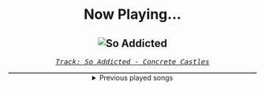 <div align="center"> 
<h1>Now Playing...</h1>

![So Addicted](https://i.scdn.co/image/ab67616d00001e0230e9c0e3dbaef680f86512ac)
--
_<samp><a href="https://open.spotify.com/track/72481BV5mKDaDStZ9cTaAR">Track: So Addicted - Concrete Castles</a></samp>_

<div style="border: 1px #4B5054 solid"></div>
<details>
  <summary>
    Previous played songs
  </summary>
  <table>
    <thead>
      <tr>
        <th>
          Artist
        </th>
        <th>
          Song
        </th>
        <th>
          Link
        </th>
      </tr>
    </thead>
    <tbody>
      <tr><td>Concrete Castles</td><td>So Addicted</td><td><a href="https://open.spotify.com/track/72481BV5mKDaDStZ9cTaAR">https://open.spotify.com/track/72481BV5mKDaDStZ9cTaAR</a></td></tr><tr><td>Disturbed</td><td>Bad Man</td><td><a href="https://open.spotify.com/track/0CGyintEvK6qL0BPvQWZ37">https://open.spotify.com/track/0CGyintEvK6qL0BPvQWZ37</a></td></tr><tr><td>HammerFall</td><td>Last Man Standing</td><td><a href="https://open.spotify.com/track/18S33odAheWBHbVAefiRLM">https://open.spotify.com/track/18S33odAheWBHbVAefiRLM</a></td></tr><tr><td>We As Human</td><td>Sever</td><td><a href="https://open.spotify.com/track/5qClwk2P8hmj6hddTewh3k">https://open.spotify.com/track/5qClwk2P8hmj6hddTewh3k</a></td></tr><tr><td>Britney Spears</td><td>3</td><td><a href="https://open.spotify.com/track/6pymOcrCnMuCWdgGVTvUgP">https://open.spotify.com/track/6pymOcrCnMuCWdgGVTvUgP</a></td></tr><tr><td>Hoobastank</td><td>Out Of Control</td><td><a href="https://open.spotify.com/track/6mjHiGwrRGE8LVCXVc5QDU">https://open.spotify.com/track/6mjHiGwrRGE8LVCXVc5QDU</a></td></tr><tr><td>Killswitch Engage</td><td>My Curse</td><td><a href="https://open.spotify.com/track/6zKF4293k44ItKWJJgrhXv">https://open.spotify.com/track/6zKF4293k44ItKWJJgrhXv</a></td></tr><tr><td>Eminem</td><td>Till I Collapse</td><td><a href="https://open.spotify.com/track/4xkOaSrkexMciUUogZKVTS">https://open.spotify.com/track/4xkOaSrkexMciUUogZKVTS</a></td></tr><tr><td>Art Of Dying</td><td>Get Thru This</td><td><a href="https://open.spotify.com/track/1KWiceCPUuzYbxluCCOpX2">https://open.spotify.com/track/1KWiceCPUuzYbxluCCOpX2</a></td></tr><tr><td>Ill Niño</td><td>This Is War</td><td><a href="https://open.spotify.com/track/4B2TOvwoWYsCmZpgarjRqS">https://open.spotify.com/track/4B2TOvwoWYsCmZpgarjRqS</a></td></tr><tr><td>Dead by April</td><td>Erased</td><td><a href="https://open.spotify.com/track/1xM90iPZsfHKoFHxiziUpZ">https://open.spotify.com/track/1xM90iPZsfHKoFHxiziUpZ</a></td></tr><tr><td>P.O.D.</td><td>Boom</td><td><a href="https://open.spotify.com/track/5DooySfCD1xCJ49gQm9rx7">https://open.spotify.com/track/5DooySfCD1xCJ49gQm9rx7</a></td></tr><tr><td>Thousand Foot Krutch</td><td>Move</td><td><a href="https://open.spotify.com/track/5tXPbEbEouMSEbqQHO0qQa">https://open.spotify.com/track/5tXPbEbEouMSEbqQHO0qQa</a></td></tr><tr><td>Hollywood Undead</td><td>S.C.A.V.A.</td><td><a href="https://open.spotify.com/track/2eK7g9jBuTwACNXpV9BUAE">https://open.spotify.com/track/2eK7g9jBuTwACNXpV9BUAE</a></td></tr><tr><td>LaFee</td><td>Heul doch</td><td><a href="https://open.spotify.com/track/5wtUiRzz2YVVWzpWt0hwSP">https://open.spotify.com/track/5wtUiRzz2YVVWzpWt0hwSP</a></td></tr><tr><td>Adelitas Way</td><td>Invincible</td><td><a href="https://open.spotify.com/track/4FthwGFz9SVZgCVqxNXsSK">https://open.spotify.com/track/4FthwGFz9SVZgCVqxNXsSK</a></td></tr><tr><td>Papa Roach</td><td>Last Resort</td><td><a href="https://open.spotify.com/track/5W8YXBz9MTIDyrpYaCg2Ky">https://open.spotify.com/track/5W8YXBz9MTIDyrpYaCg2Ky</a></td></tr><tr><td>Bad Meets Evil</td><td>Fast Lane</td><td><a href="https://open.spotify.com/track/2c5Isyd07hWsl7AQia2Dig">https://open.spotify.com/track/2c5Isyd07hWsl7AQia2Dig</a></td></tr><tr><td>OOMPH!</td><td>Augen auf!</td><td><a href="https://open.spotify.com/track/6gcFq5UOdNa8LzTRd4lldD">https://open.spotify.com/track/6gcFq5UOdNa8LzTRd4lldD</a></td></tr><tr><td>Egypt Central</td><td>Over And Under</td><td><a href="https://open.spotify.com/track/6Lah64e21cUytn0QXfuOoF">https://open.spotify.com/track/6Lah64e21cUytn0QXfuOoF</a></td></tr>
    </tbody>
  </table>
</details>

</div>
